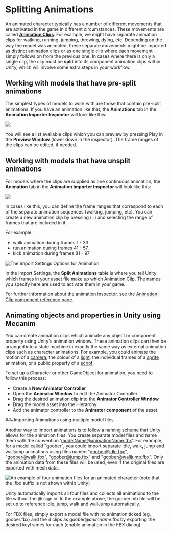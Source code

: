 Splitting Animations
====================


An animated character typically has a number of different movements that are activated in the game in different circumstances. These movements are called [__Animation Clips__](class-AnimationClip). For example, we might have separate animation clips for walking, running, jumping, throwing, dying, etc. Depending on the way the model was animated, these separate movements might be imported as distinct animation clips or as one single clip where each movement simply follows on from the previous one. In cases where there is only a single clip, the clip must be **split** into its component animation clips within Unity, which will involve some extra steps in your workflow.

Working with models that have pre-split animations
--------------------------------------------------


The simplest types of models to work with are those that contain pre-split animations. If you have an animation like that, the __Animations__ tab in the __Animation Importer Inspector__ will look like this:

![](../uploads/Main/MecanimImportPreSplitAnimation.png) 

You will see a list available clips which you can preview by pressing Play in the __Preview Window__ (lower down in the inspector). The frame ranges of the clips can be edited, if needed. 

Working with models that have unsplit animations
------------------------------------------------


For models where the clips are supplied as one continuous animation, the __Animation__ tab in the __Animation Importer Inspector__ will look like this:


![](../uploads/Main/MecanimImportAnimationNoSplit.png) 

In cases like this, you can define the frame ranges that correspond to each of the separate animation sequences (walking, jumping, etc). You can create a new animation clip by pressing (+) and selecting the range of frames that are included in it. 

For example:

* walk animation during frames 1 - 33
* run animation during frames 41 - 57
* kick animation during frames 81 - 97



![The Import Settings Options for Animation](../uploads/Main/MecanimImportAnimationSplitting.png) 

In the Import Settings, the __Split Animations__ table is where you tell Unity which frames in your asset file make up which Animation Clip. The names you specify here are used to activate them in your game.

For further information about the animation inspector, see the [Animation Clip component reference page](class-AnimationClip).



Animating objects and properties in Unity using Mecanim
----------------------------------------------------

You can create animation clips which animate any object or component property using Unity's animation window. These animation clips can then be arranged into a state machine in exactly the same way as external animation clips such as character animations. For example, you could animate the motion of a [camera](class-Camera), the colour of a [light](class-Light), the individual frames of a [sprite](SpriteEditor) animation, or a public property of a [script](CreatingAndUsingScripts).

To set up a Character or other GameObject for animation, you need to follow this process:

* Create a __New Animator Controller__
* Open the __Animator Window__ to edit the Animator Controller
* Drag the desired animation clip into the __Animator Controller Window__
* Drag the model asset into the Hierarchy.
* Add the animator controller to the __Animator component__ of the asset.

###Importing Animations using multiple model files

Another way to import animations is to follow a naming scheme that Unity allows for the animation files. You create separate model files and name them with the convention 'modelName@animationName.fbx'. For example, for a model called "goober", you could import separate idle, walk, jump and walljump animations using files named "goober@idle.fbx", "goober@walk.fbx", "goober@jump.fbx" and "goober@walljump.fbx". Only the animation data from these files will be used, even if the original files are exported with mesh data.


![An example of four animation files for an animated character (note that the .fbx suffix is not shown within Unity)](../uploads/Main/animation_at_naming.png) 

Unity automatically imports all four files and collects all animations to the file without the @ sign in. In the example above, the goober.mb file will be set up to reference idle, jump, walk and wallJump automatically.

For FBX files, simply export a model file with no animation ticked (eg, goober.fbx) and the 4 clips as goober@_animname_.fbx by exporting the desired keyframes for each (enable animation in the FBX dialog).

